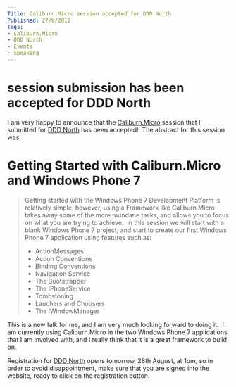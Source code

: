 ```yaml
---
Title: Caliburn.Micro session accepted for DDD North
Published: 27/8/2012
Tags:
- Caliburn.Micro
- DDD North
- Events
- Speaking
---
```


# session submission has been accepted for DDD North

I am very happy to announce that the [Caliburn.Micro](http://caliburnmicro.codeplex.com/) session that I submitted for [DDD North](http://developerdeveloperdeveloper.com/north2) has been accepted!  The abstract for this session was:

# Getting Started with Caliburn.Micro and Windows Phone 7

> Getting started with the Windows Phone 7 Development Platform is relatively simple, however, using a Framework like Caliburn.Micro takes away some of the more mundane tasks, and allows you to focus on what you are trying to achieve.  In this session we will start with a blank Windows Phone 7 project, and start to create our first Windows Phone 7 application using features such as:
>   * ActionMessages
>   * Action Conventions
>   * Binding Conventions
>   * Navigation Service
>   * The Bootstrapper
>   * The IPhoneService
>   * Tombstoning
>   * Lauchers and Choosers
>   * The IWindowManager

This is a new talk for me, and I am very much looking forward to doing it.  I am currently using Caliburn.Micro in the two Windows Phone 7 applications that I am involved with, and I really think that it is a great framework to build on.

Registration for [DDD North](http://developerdeveloperdeveloper.com/north2) opens tomorrow, 28th August, at 1pm, so in order to avoid disappointment, make sure that you are signed into the website, ready to click on the registration button.
